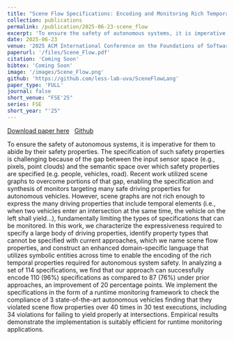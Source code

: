 ```yaml
---
title: "Scene Flow Specifications: Encoding and Monitoring Rich Temporal Safety Properties of Autonomous Systems"
collection: publications
permalink: /publication/2025-06-23-scene_flow
excerpt: 'To ensure the safety of autonomous systems, it is imperative for them to abide by their safety properties. The specification of such safety properties is challenging because of the gap between the input sensor space (e.g., pixels, point clouds) and the semantic space over which safety properties are specified (e.g. people, vehicles, road). Recent work utilized scene graphs to overcome portions of that gap, enabling the specification and synthesis of monitors targeting many safe driving properties for autonomous vehicles. However, scene graphs are not rich enough to express the many driving properties that include temporal elements (i.e., when two vehicles enter an intersection at the same time, the vehicle on the left shall yield...), fundamentally limiting the types of specifications that can be monitored. In this work, we characterize the expressiveness required to specify a large body of driving properties, identify property types that cannot be specified with current approaches, which we name scene flow properties, and construct an enhanced domain-specific language that utilizes symbolic entities across time to enable the encoding of the rich temporal properties required for autonomous system safety. In analyzing a set of 114 specifications, we find that our approach can successfully encode 110 (96%) specifications as compared to 87 (76%) under prior approaches, an improvement of 20 percentage points. We implement the specifications in the form of a runtime monitoring framework to check the compliance of 3 state-of-the-art autonomous vehicles finding that they violated scene flow properties over 40 times in 30 test executions, including 34 violations for failing to yield properly at intersections. Empirical results demonstrate the implementation is suitably efficient for runtime monitoring applications.'
date: 2025-06-23
venue: '2025 ACM International Conference on the Foundations of Software Engineering'
paperurl: '/files/Scene_Flow.pdf'
citation: 'Coming Soon'
bibtex: 'Coming Soon'
image: '/images/Scene_Flow.png'
github: 'https://github.com/less-lab-uva/SceneFlowLang'
paper_type: 'FULL'
journal: false
short_venue: "FSE'25"
series: FSE
short_year: "'25"
---
```


<a href='/files/Scene_Flow.pdf'>Download paper here</a>&nbsp;&nbsp;
<a href="https://github.com/less-lab-uva/SceneFlowLang"><i class="fab fa-fw fa-github" aria-hidden="true"></i> Github</a>

To ensure the safety of autonomous systems, it is imperative for them to abide by their safety properties. The specification of such safety properties is challenging because of the gap between the input sensor space (e.g., pixels, point clouds) and the semantic space over which safety properties are specified (e.g. people, vehicles, road). Recent work utilized scene graphs to overcome portions of that gap, enabling the specification and synthesis of monitors targeting many safe driving properties for autonomous vehicles. However, scene graphs are not rich enough to express the many driving properties that include temporal elements (i.e., when two vehicles enter an intersection at the same time, the vehicle on the left shall yield...), fundamentally limiting the types of specifications that can be monitored. In this work, we characterize the expressiveness required to specify a large body of driving properties, identify property types that cannot be specified with current approaches, which we name scene flow properties, and construct an enhanced domain-specific language that utilizes symbolic entities across time to enable the encoding of the rich temporal properties required for autonomous system safety. In analyzing a set of 114 specifications, we find that our approach can successfully encode 110 (96%) specifications as compared to 87 (76%) under prior approaches, an improvement of 20 percentage points. We implement the specifications in the form of a runtime monitoring framework to check the compliance of 3 state-of-the-art autonomous vehicles finding that they violated scene flow properties over 40 times in 30 test executions, including 34 violations for failing to yield properly at intersections. Empirical results demonstrate the implementation is suitably efficient for runtime monitoring applications.
